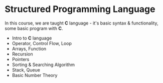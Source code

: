 # Structured Programming Language

In this course, we are taught **C** language - it's basic syntax & functionality, some basic program with **C**.

* Intro to **C** language
* Operator, Control Flow, Loop
* Arrays, Function
* Recursion
* Pointers
* Sorting & Searching Algorithm
* Stack, Queue
* Basic Number Theory